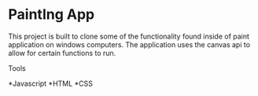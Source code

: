 # PaintIng App

This project is built to clone some of the functionality found inside of paint application on windows computers.
The application uses the canvas api to allow for certain functions to run.


Tools

*Javascript
*HTML
*CSS
